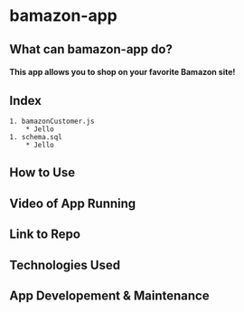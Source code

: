 # bamazon-app

## What can bamazon-app do?
#### This app allows you to shop on your favorite Bamazon site!

## Index
    1. bamazonCustomer.js
        * Jello
    1. schema.sql
        * Jello


## How to Use


## Video of App Running


## Link to Repo


## Technologies Used


## App Developement & Maintenance